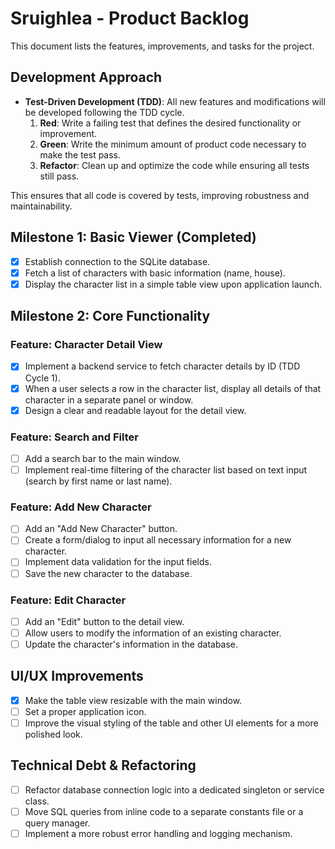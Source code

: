 # Sruighlea - Product Backlog

This document lists the features, improvements, and tasks for the project.

## Development Approach

- **Test-Driven Development (TDD)**: All new features and modifications will be developed following the TDD cycle.
  1.  **Red**: Write a failing test that defines the desired functionality or improvement.
  2.  **Green**: Write the minimum amount of product code necessary to make the test pass.
  3.  **Refactor**: Clean up and optimize the code while ensuring all tests still pass.

This ensures that all code is covered by tests, improving robustness and maintainability.

## Milestone 1: Basic Viewer (Completed)

- [x] Establish connection to the SQLite database.
- [x] Fetch a list of characters with basic information (name, house).
- [x] Display the character list in a simple table view upon application launch.

## Milestone 2: Core Functionality

### Feature: Character Detail View
- [x] Implement a backend service to fetch character details by ID (TDD Cycle 1).
- [x] When a user selects a row in the character list, display all details of that character in a separate panel or window.
- [x] Design a clear and readable layout for the detail view.

### Feature: Search and Filter
- [ ] Add a search bar to the main window.
- [ ] Implement real-time filtering of the character list based on text input (search by first name or last name).

### Feature: Add New Character
- [ ] Add an "Add New Character" button.
- [ ] Create a form/dialog to input all necessary information for a new character.
- [ ] Implement data validation for the input fields.
- [ ] Save the new character to the database.

### Feature: Edit Character
- [ ] Add an "Edit" button to the detail view.
- [ ] Allow users to modify the information of an existing character.
- [ ] Update the character's information in the database.

## UI/UX Improvements

- [x] Make the table view resizable with the main window.
- [ ] Set a proper application icon.
- [ ] Improve the visual styling of the table and other UI elements for a more polished look.

## Technical Debt & Refactoring

- [ ] Refactor database connection logic into a dedicated singleton or service class.
- [ ] Move SQL queries from inline code to a separate constants file or a query manager.
- [ ] Implement a more robust error handling and logging mechanism.